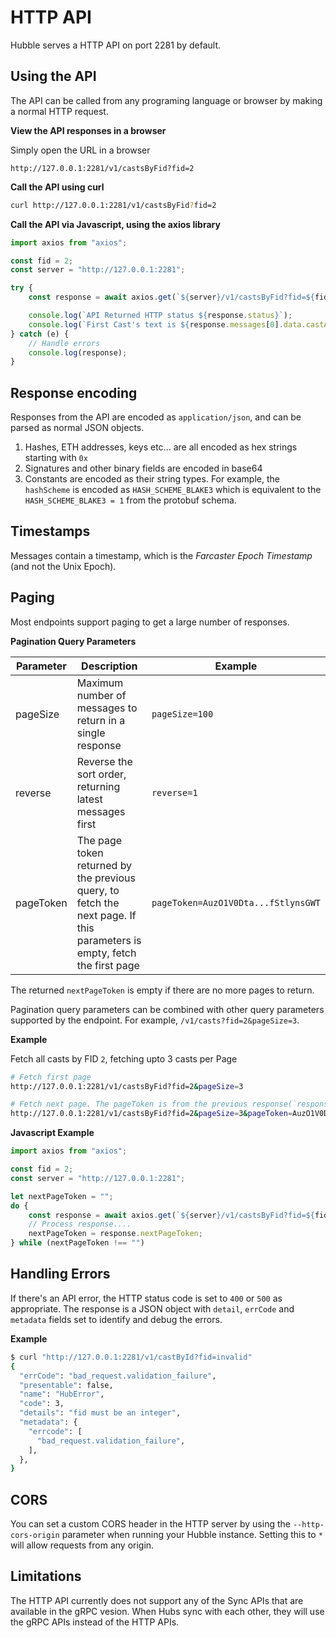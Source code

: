 # HTTP API

Hubble serves a HTTP API on port 2281 by default.

## Using the API

The API can be called from any programing language or browser by making a normal HTTP request.

**View the API responses in a browser**

Simply open the URL in a browser

```url
http://127.0.0.1:2281/v1/castsByFid?fid=2
```

**Call the API using curl**

```bash
curl http://127.0.0.1:2281/v1/castsByFid?fid=2
```

**Call the API via Javascript, using the axios library**

```Javascript
import axios from "axios";

const fid = 2;
const server = "http://127.0.0.1:2281";

try {
    const response = await axios.get(`${server}/v1/castsByFid?fid=${fid}`);

    console.log(`API Returned HTTP status ${response.status}`);
    console.log(`First Cast's text is ${response.messages[0].data.castAddBody.text}`);
} catch (e) {
    // Handle errors
    console.log(response);
}
```

## Response encoding

Responses from the API are encoded as `application/json`, and can be parsed as normal JSON objects.

1. Hashes, ETH addresses, keys etc... are all encoded as hex strings starting with `0x`
2. Signatures and other binary fields are encoded in base64
3. Constants are encoded as their string types. For example, the `hashScheme` is encoded as `HASH_SCHEME_BLAKE3` which is equivalent to the `HASH_SCHEME_BLAKE3 = 1` from the protobuf schema.

## Timestamps

Messages contain a timestamp, which is the _Farcaster Epoch Timestamp_ (and not the Unix Epoch).

## Paging

Most endpoints support paging to get a large number of responses.

**Pagination Query Parameters**

| Parameter | Description                                                                                                              | Example                             |
| --------- | ------------------------------------------------------------------------------------------------------------------------ | ----------------------------------- |
| pageSize  | Maximum number of messages to return in a single response                                                                | `pageSize=100`                      |
| reverse   | Reverse the sort order, returning latest messages first                                                                  | `reverse=1`                         |
| pageToken | The page token returned by the previous query, to fetch the next page. If this parameters is empty, fetch the first page | `pageToken=AuzO1V0Dta...fStlynsGWT` |

The returned `nextPageToken` is empty if there are no more pages to return.

Pagination query parameters can be combined with other query parameters supported by the endpoint. For example, `/v1/casts?fid=2&pageSize=3`.

**Example**

Fetch all casts by FID `2`, fetching upto 3 casts per Page

```bash
# Fetch first page
http://127.0.0.1:2281/v1/castsByFid?fid=2&pageSize=3

# Fetch next page. The pageToken is from the previous response(`response.nextPageToken`)
http://127.0.0.1:2281/v1/castsByFid?fid=2&pageSize=3&pageToken=AuzO1V0DtaItCwwa10X6YsfStlynsGWT
```

**Javascript Example**

```Javascript
import axios from "axios";

const fid = 2;
const server = "http://127.0.0.1:2281";

let nextPageToken = "";
do {
    const response = await axios.get(`${server}/v1/castsByFid?fid=${fid}&pageSize=100&nextPageToken=${nextPageToken}`);
    // Process response....
    nextPageToken = response.nextPageToken;
} while (nextPageToken !== "")
```

## Handling Errors

If there's an API error, the HTTP status code is set to `400` or `500` as appropriate. The response is a JSON object with `detail`, `errCode` and `metadata` fields set to identify and debug the errors.

**Example**

```bash
$ curl "http://127.0.0.1:2281/v1/castById?fid=invalid"
{
  "errCode": "bad_request.validation_failure",
  "presentable": false,
  "name": "HubError",
  "code": 3,
  "details": "fid must be an integer",
  "metadata": {
    "errcode": [
      "bad_request.validation_failure",
    ],
  },
}
```

## CORS

You can set a custom CORS header in the HTTP server by using the `--http-cors-origin` parameter when running your Hubble instance. Setting this to `*` will allow requests from any origin.

## Limitations

The HTTP API currently does not support any of the Sync APIs that are available in the gRPC vesion. When Hubs sync with each other, they will use the gRPC APIs instead of the HTTP APIs.
